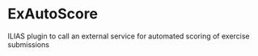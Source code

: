 # ExAutoScore
ILIAS plugin to call an external service for automated scoring of exercise submissions
